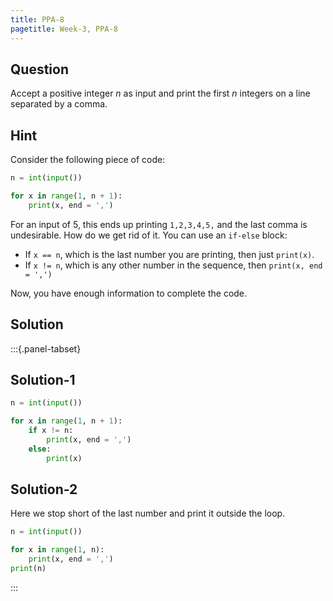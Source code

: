 ```yaml
---
title: PPA-8
pagetitle: Week-3, PPA-8
---
```


## Question

Accept a positive integer $n$ as input and print the first $n$ integers on a line separated by a comma.



## Hint

Consider the following piece of code:

```python
n = int(input())

for x in range(1, n + 1):
    print(x, end = ',')
```

For an input of $5$, this ends up printing `1,2,3,4,5,` and the last comma is undesirable. How do we get rid of it. You can use an `if-else` block:

- If `x == n`, which is the last number you are printing, then just `print(x)`.
- If `x != n`, which is any other number in the sequence, then `print(x, end = ',')`

Now, you have enough information to complete the code.



## Solution

:::{.panel-tabset}

## Solution-1

```python
n = int(input())

for x in range(1, n + 1):
    if x != n:
        print(x, end = ',')
    else:
        print(x)
```

## Solution-2

Here we stop short of the last number and print it outside the loop.

```python
n = int(input())

for x in range(1, n):
    print(x, end = ',')
print(n)
```

:::
